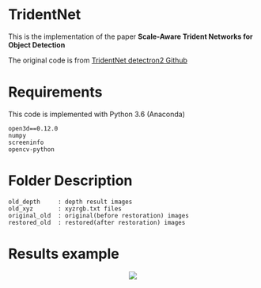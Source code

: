 # TridentNet

This is the implementation of the paper **Scale-Aware Trident Networks for Object Detection**

The original code is from [TridentNet detectron2 Github](https://github.com/facebookresearch/detectron2/tree/main/projects/TridentNet)

# Requirements

This code is implemented with Python 3.6 (Anaconda)

```
open3d==0.12.0
numpy
screeninfo
opencv-python
```


# Folder Description

```
old_depth     : depth result images
old_xyz       : xyzrgb.txt files
original_old  : original(before restoration) images
restored_old  : restored(after restoration) images
```

# Results example

<p align="center">
<img src="https://user-images.githubusercontent.com/46700730/203223053-45dd67c2-289c-4b45-b0e7-4ba1fd7a4353.gif">
</p>
